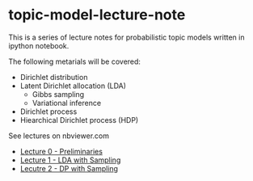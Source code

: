 topic-model-lecture-note
========================

This is a series of lecture notes for probabilistic topic models written in ipython notebook.

The following metarials will be covered:

* Dirichlet distribution
* Latent Dirichlet allocation (LDA)
  * Gibbs sampling
  * Variational inference
* Dirichlet process
* Hiearchical Dirichlet process (HDP)

See lectures on nbviewer.com
* [Lecture 0 - Preliminaries](http://nbviewer.ipython.org/github/UnILabKAIST/topic-model-lecture-note/blob/master/lecture0.ipynb)
* [Lecture 1 - LDA with Sampling](http://nbviewer.ipython.org/github/UnILabKAIST/topic-model-lecture-note/blob/master/lecture1-lda.ipynb)
* [Lecutre 2 - DP with Sampling](http://nbviewer.ipython.org/github/UnILabKAIST/topic-model-lecture-note/blob/master/lecture2-bnp.ipynb)
